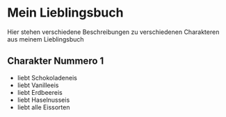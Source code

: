 # Mein Lieblingsbuch
Hier stehen verschiedene Beschreibungen zu verschiedenen Charakteren aus meinem Lieblingsbuch
## Charakter Nummero 1
* liebt Schokoladeneis
* liebt Vanilleeis
* liebt Erdbeereis
* liebt Haselnusseis
* liebt alle Eissorten
